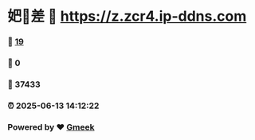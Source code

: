 # 妑🔭差 :link: https://z.zcr4.ip-ddns.com 
### :page_facing_up: [19](https://z.zcr4.ip-ddns.com/tag.html) 
### :speech_balloon: 0 
### :hibiscus: 37433 
### :alarm_clock: 2025-06-13 14:12:22 
### Powered by :heart: [Gmeek](https://github.com/Meekdai/Gmeek)
